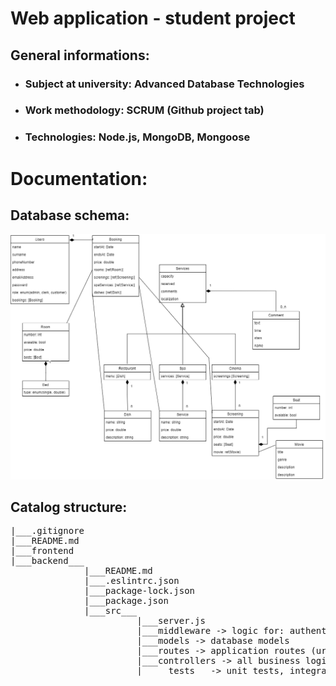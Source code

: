 <!-- Heading -->
# Web application - student project


## General informations:
<!-- UL-->
* ### Subject at university: Advanced Database Technologies

* ### Work methodology: SCRUM (Github project tab)

* ### Technologies: Node.js, MongoDB, Mongoose

</hr>

# Documentation:

## Database schema:
![database-schema](group-project-hotel.drawio.png)
## Catalog structure:

<pre>
|___.gitignore
|___README.md
|___frontend
|___backend___
              |___README.md
              |___.eslintrc.json
              |___package-lock.json
              |___package.json
              |___src___
                        |___server.js
                        |___middleware -> logic for: authentication, authorization, ...
                        |___models -> database models
                        |___routes -> application routes (urls)
                        |___controllers -> all business logic
                        |_____tests__ -> unit tests, integration Tests, ...
</pre>